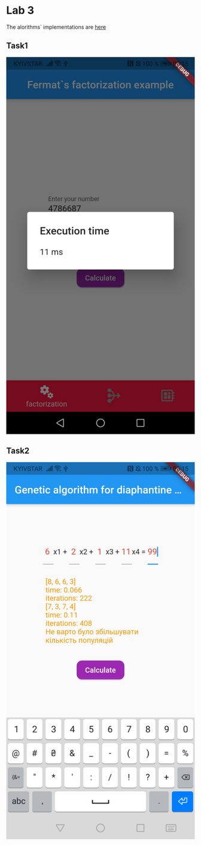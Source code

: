 # Lab 3

The alorithms` implementations are [here](https://github.com/gogaeva/rts-mobile/tree/master/lib/algorithms) 

## Task1
!["screenshot for task 1"](./screenshots/task1.jpg)

## Task2

!["screenshot fot task 2"](./screenshots/task2.jpg)
